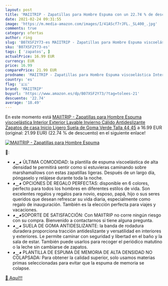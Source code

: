 ```yaml
---
layout: post
title: 'MAIITRIP - Zapatillas para Hombre Espuma con un 22.74 % de descuento'
date: 2021-02-24 09:31:55
image: 'https://m.media-amazon.com/images/I/41AScf7rJFL._SL400_.jpg'
comments: true
category: ofertas
author: ring
slug: 'B07XSF2Y73-es MAIITRIP - Zapatillas para Hombre Espuma viscoelástica...'
sku: 'B07XSF2Y73-es'
tags: [ 'zapatos', ]
actualPrice: 16.99 EUR
currency: EUR
price: 16.99
comparePrice: 21.99 EUR
prodname: 'MAIITRIP - Zapatillas para Hombre Espuma viscoelástica Interior Exterior Lavable Invierno Cálido Antideslizante Zapatos de casa Inicio Ligero Suela de Goma Verde Talla 44 45'
country: 'es'
flag: '🇪🇸'
brand: 'MAIITRIP'
buyurl: 'https://www.amazon.es/dp/B07XSF2Y73/?tag=tolees-21'
descuento: '22.74'
average: '18.49'
---
```


En este momento está [MAIITRIP - Zapatillas para Hombre Espuma viscoelástica Interior Exterior Lavable Invierno Cálido Antideslizante Zapatos de casa Inicio Ligero Suela de Goma Verde Talla 44 45](https://www.amazon.es/dp/B07XSF2Y73/?tag=tolees-21) a 16.99 EUR (original: 21.99 EUR) (22.74 %  de descuento) en el siguiente enlace!

[![MAIITRIP - Zapatillas para Hombre Espuma](https://m.media-amazon.com/images/I/41AScf7rJFL._SL400_.jpg)](https://www.amazon.es/dp/B07XSF2Y73/?tag=tolees-21)

🔎:

- ◕‿◕ ÚLTIMA COMODIDAD: la plantilla de espuma viscoelástica de alta densidad te permitirá sentir como si estuvieras caminando sobre marshamallows con estas zapatillas ligeras. Después de un largo día, póngaselo y relájese durante toda la noche.
- ◕‿◕ OPCIONES DE REGALO PERFECTAS: disponible en 6 colores, perfecto para todos los hombres en diferentes estilos de vida. Son excelentes regalos y regalos para novio, esposo, papá, hijo o sus seres queridos que desean refrescar su vida diaria, especialmente como regalo de inauguración. También es la elección perfecta para viajes y vacaciones.
- ◕‿◕SOPORTE DE SATISFACCIÓN: Con MAIITRIP no corre ningún riesgo con su compra. Bienvenido a contactarnos si tiene alguna pregunta.
- ◕‿◕ SUELA DE GOMA ANTIDESLIZANTE: la banda de rodadura duradera proporciona tracción antideslizante y versatilidad en interiores y exteriores. Le permite caminar con seguridad y libertad en el baño y la sala de estar. También puede usarlos para recoger el periódico matutino o la leche sin cambiarse de zapatos.
- ◕‿◕ PLANTILLA DE ESPUMA DE MEMORIA DE ALTA DENSIDAD NO COLAPSADA: Para obtener la calidad superior, solo usamos materias primas seleccionadas para evitar que la espuma de memoria se colapse.

[🛒 Aquí!!!](https://www.amazon.es/dp/B07XSF2Y73/?tag=tolees-21)
